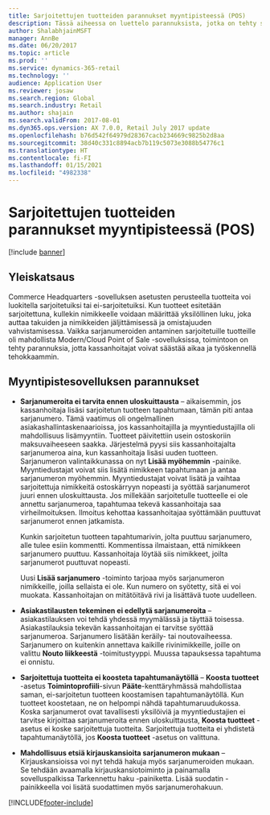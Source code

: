 ```yaml
---
title: Sarjoitettujen tuotteiden parannukset myyntipisteessä (POS)
description: Tässä aiheessa on luettelo parannuksista, jotka on tehty sarjoitettuihin tuotteisiin ajan säästämiseksi ja tehokkuuden parantamiseksi.
author: ShalabhjainMSFT
manager: AnnBe
ms.date: 06/20/2017
ms.topic: article
ms.prod: ''
ms.service: dynamics-365-retail
ms.technology: ''
audience: Application User
ms.reviewer: josaw
ms.search.region: Global
ms.search.industry: Retail
ms.author: shajain
ms.search.validFrom: 2017-08-01
ms.dyn365.ops.version: AX 7.0.0, Retail July 2017 update
ms.openlocfilehash: b76d542f64979d28367cacb234669c9825b2d8aa
ms.sourcegitcommit: 38d40c331c8894acb7b119c5073e3088b54776c1
ms.translationtype: HT
ms.contentlocale: fi-FI
ms.lasthandoff: 01/15/2021
ms.locfileid: "4982338"
---
```

# <a name="point-of-sale-pos-improvements-for-serialized-products"></a>Sarjoitettujen tuotteiden parannukset myyntipisteessä (POS)

[!include [banner](includes/banner.md)]

## <a name="overview"></a>Yleiskatsaus

Commerce Headquarters -sovelluksen asetusten perusteella tuotteita voi luokitella sarjoitetuiksi tai ei-sarjoitetuiksi. Kun tuotteet esitetään sarjoitettuna, kullekin nimikkeelle voidaan määrittää yksilöllinen luku, joka auttaa takuiden ja nimikkeiden jäljittämisessä ja omistajuuden vahvistamisessa. Vaikka sarjanumeroiden antaminen sarjoitetuille tuotteille oli mahdollista Modern/Cloud Point of Sale -sovelluksissa, toimintoon on tehty parannuksia, jotta kassanhoitajat voivat säästää aikaa ja työskennellä tehokkaammin.

## <a name="pos-improvements"></a>Myyntipistesovelluksen parannukset

- **Sarjanumeroita ei tarvita ennen uloskuittausta** – aikaisemmin, jos kassanhoitaja lisäsi sarjoitetun tuotteen tapahtumaan, tämän piti antaa sarjanumero. Tämä vaatimus oli ongelmallinen asiakashallintaskenaarioissa, jos kassanhoitajilla ja myyntiedustajilla oli mahdollisuus lisämyyntiin. Tuotteet päivitettiin usein ostoskoriin maksuvaiheeseen saakka. Järjestelmä pyysi siis kassanhoitajalta sarjanumeroa aina, kun kassanhoitaja lisäsi uuden tuotteen. Sarjanumeron valintaikkunassa on nyt **Lisää myöhemmin** -painike. Myyntiedustajat voivat siis lisätä nimikkeen tapahtumaan ja antaa sarjanumeron myöhemmin. Myyntiedustajat voivat lisätä ja vaihtaa sarjoitettuja nimikkeitä ostoskärryyn nopeasti ja syöttää sarjanumerot juuri ennen uloskuittausta. Jos millekään sarjoitetulle tuotteelle ei ole annettu sarjanumeroa, tapahtumaa tekevä kassanhoitaja saa virheilmoituksen. Ilmoitus kehottaa kassanhoitajaa syöttämään puuttuvat sarjanumerot ennen jatkamista.

    Kunkin sarjoitetun tuotteen tapahtumarivin, jolta puuttuu sarjanumero, alle tulee esiin kommentti. Kommentissa ilmaistaan, että nimikkeen sarjanumero puuttuu. Kassanhoitaja löytää siis nimikkeet, joilta sarjanumerot puuttuvat nopeasti.

    Uusi **Lisää sarjanumero** -toiminto tarjoaa myös sarjanumeron nimikkeille, joilla sellaista ei ole. Kun numero on syötetty, sitä ei voi muokata. Kassanhoitajan on mitätöitävä rivi ja lisättävä tuote uudelleen.
    
- **Asiakastilausten tekeminen ei edellytä sarjanumeroita** – asiakastilauksen voi tehdä yhdessä myymälässä ja täyttää toisessa. Asiakastilauksia tekevän kassanhoitajan ei tarvitse syöttää sarjanumeroa. Sarjanumero lisätään keräily- tai noutovaiheessa. Sarjanumero on kuitenkin annettava kaikille rivinimikkeille, joille on valittu **Nouto liikkeestä** -toimitustyyppi. Muussa tapauksessa tapahtuma ei onnistu.
- **Sarjoitettuja tuotteita ei koosteta tapahtumanäytöllä** – **Koosta tuotteet** -asetus **Toimintoprofiili**-sivun **Pääte**-kenttäryhmässä mahdollistaa saman, ei-sarjoitetun tuotteen koostamisen tapahtumanäytöllä. Kun tuotteet koostetaan, ne on helpompi nähdä tapahtumaruudukossa. Koska sarjanumerot ovat tavallisesti yksilöiviä ja myyntiedustajien ei tarvitse kirjoittaa sarjanumeroita ennen uloskuittausta, **Koosta tuotteet** -asetus ei koske sarjoitettuja tuotteita. Sarjoitettuja tuotteita ei yhdistetä tapahtumanäytöllä, jos **Koosta tuotteet** -asetus on valittuna.
- **Mahdollisuus etsiä kirjauskansioita sarjanumeron mukaan** – Kirjauskansioissa voi nyt tehdä hakuja myös sarjanumeroiden mukaan. Se tehdään avaamalla kirjauskansiotoiminto ja painamalla sovelluspalkissa Tarkennettu haku -painiketta. Lisää suodatin -painikkeella voi lisätä suodattimen myös sarjanumerohakuun.


[!INCLUDE[footer-include](../includes/footer-banner.md)]